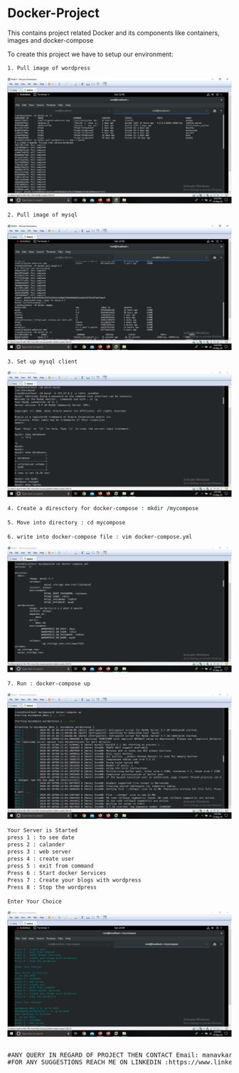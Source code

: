# Docker-Project
This contains project related Docker and its components like containers, images and docker-compose

To create this project we have to setup our environment:


	1. Pull image of wordpress
![img1](https://github.com/rohitm17/Docker---Project/blob/master/1.png)


	2. Pull image of mysql
![img2](https://github.com/rohitm17/Docker---Project/blob/master/2.png)


	3. Set up mysql client
![setup mysql client](https://github.com/rohitm17/Docker---Project/blob/master/mysql-client.png)

	4. Create a diresctory for docker-compose : mkdir /mycompose
	
	5. Move into directory : cd mycompose
	
	6. write into docker-compose file : vim docker-compose.yml
	
![docker-compose-file](https://github.com/rohitm17/Docker---Project/blob/master/docker-compose-file.png)

	7. Run : docker-compose up
![docker-compose up](https://github.com/rohitm17/Docker---Project/blob/master/docker-compose-up.png)

	Your Server is Started
	press 1 : to see date 
	press 2 : calander
	press 3 : web server
	press 4 : create user
	press 5 : exit from command
	Press 6 : Start docker Services
	Press 7 : Create your blogs with wordpress
	Press 8 : Stop the wordpress
        
	Enter Your Choice
![user-interface](https://github.com/rohitm17/Docker---Project/blob/master/last.png)	
<PRE>	
#ANY QUERY IN REGARD OF PROJECT THEN CONTACT Email: manavkarnani9@gmail.com
#FOR ANY SUGGESTIONS REACH ME ON LINKEDIN :https://www.linkedin.com/in/manmohan-karnani-412356129/
</PRE>
